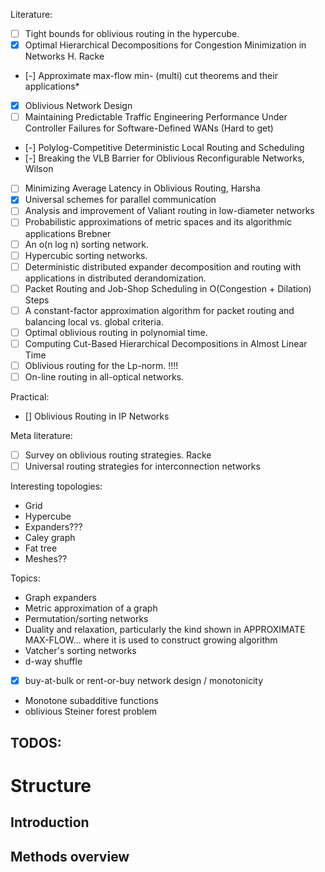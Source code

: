 Literature:
- [ ] Tight bounds for oblivious routing in the hypercube. 
- [x] Optimal Hierarchical Decompositions for Congestion Minimization in Networks H. Racke
- [-] Approximate max-flow min- (multi) cut theorems and their applications* 
- [x] Oblivious Network Design
- [ ] Maintaining Predictable Traffic Engineering Performance Under Controller Failures for Software-Defined WANs (Hard to get)
- [-] Polylog-Competitive Deterministic Local Routing and Scheduling
- [-] Breaking the VLB Barrier for Oblivious Reconfigurable Networks, Wilson
- [ ] Minimizing Average Latency in Oblivious Routing, Harsha
- [x] Universal schemes for parallel communication
- [ ] Analysis and improvement of Valiant routing in low-diameter networks
- [ ] Probabilistic approximations of metric spaces and its algorithmic applications Brebner
- [ ] An o(n log n) sorting network.
- [ ] Hypercubic sorting networks.
- [ ] Deterministic distributed expander decomposition and routing with applications in distributed derandomization.
- [ ] Packet Routing and Job-Shop Scheduling in O(Congestion + Dilation) Steps
- [ ] A constant-factor approximation algorithm for packet routing and balancing local vs. global criteria.
- [ ] Optimal oblivious routing in polynomial time.
- [ ] Computing Cut-Based Hierarchical Decompositions in Almost Linear Time
- [ ] Oblivious routing for the Lp-norm. !!!!
- [ ] On-line routing in all-optical networks.

Practical:
- [] Oblivious Routing in IP Networks

Meta literature: 
- [ ] Survey on oblivious routing strategies.  Racke
- [ ] Universal routing strategies for interconnection networks

Interesting topologies:
- Grid
- Hypercube
- Expanders???
- Caley graph
- Fat tree
- Meshes??

Topics:
- Graph expanders
- Metric approximation of a graph
- Permutation/sorting networks
- Duality and relaxation, particularly the kind shown in APPROXIMATE MAX-FLOW... where it is used to construct growing algorithm
- Vatcher's sorting networks
- d-way shuffle
- [x] buy-at-bulk or rent-or-buy network design / monotonicity
- Monotone subadditive functions
- oblivious Steiner forest problem

TODOS:
- 

# Structure
## Introduction
## Methods overview

